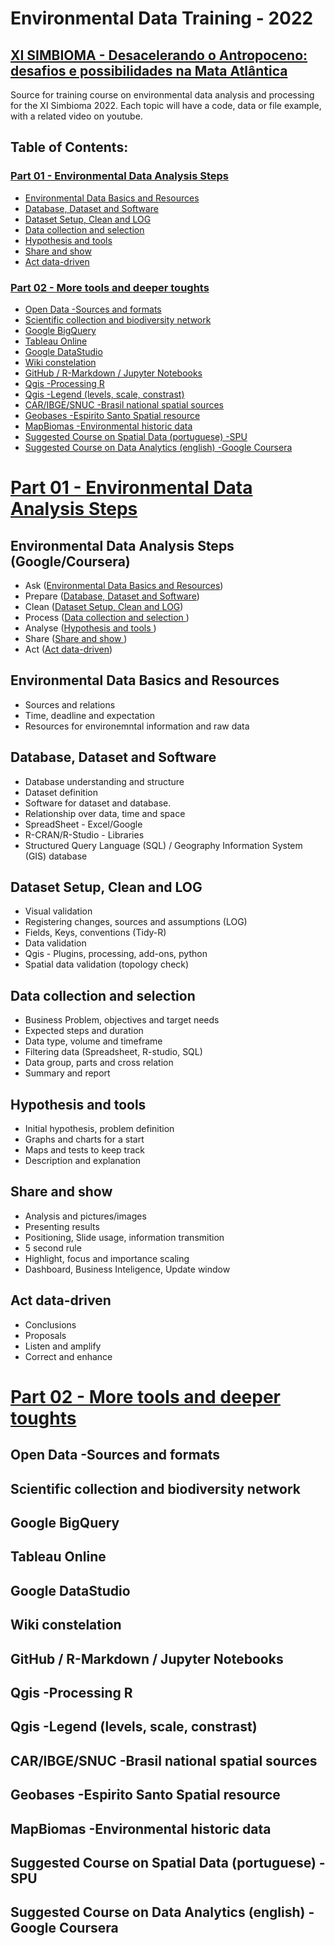 # Environmental Data Training - 2022
## [XI SIMBIOMA - Desacelerando o Antropoceno: desafios e possibilidades na Mata Atlântica](http://www.sambio.org.br/simbioma/)
Source for training course on environmental data analysis and processing for the XI Simbioma 2022.
Each topic will have a code, data or file example, with a related video on youtube.

## Table of Contents:

### [Part 01 - Environmental Data Analysis Steps](/part01/#)
- [Environmental Data Basics and Resources](#environmental-data-basics-and-resources)
- [Database, Dataset and Software](#database-dataset-and-software)
- [Dataset Setup, Clean and LOG](#dataset-setup-clean-and-log)
- [Data collection and selection ](#data-collection-and-selection)
- [Hypothesis and tools ](#hypothesis-and-tools)
- [Share and show ](#share-and-show)
- [Act data-driven](#act-data-driven)
### [Part 02 - More tools and deeper toughts](/part02/#)
- [Open Data -Sources and formats](#open-data--sources-and-formats)
- [Scientific collection and biodiversity network](#scientific-collection-and-biodiversity-network)
- [Google BigQuery](#google-bigquery)
- [Tableau Online](#tableau-online)
- [Google DataStudio](#google-datastudio)
- [Wiki constelation](#wiki-constelation)
- [GitHub / R-Markdown / Jupyter Notebooks](#github--r-markdown--jupyter-notebooks)
- [Qgis -Processing R](#qgis--processing-r)
- [Qgis -Legend (levels, scale, constrast)](#qgis--legend-levels-scale-constrast)
- [CAR/IBGE/SNUC -Brasil national spatial sources](#caribgesnuc--brasil-national-spatial-sources)
- [Geobases -Espirito Santo Spatial resource](#geobases--espirito-santo-spatial-resource)
- [MapBiomas -Environmental historic data](#mapbiomas--environmental-historic-data)
- [Suggested Course on Spatial Data (portuguese) -SPU](#suggested-course-on-spatial-data-portuguese--spu)
- [Suggested Course on Data Analytics (english) -Google Coursera](#suggested-course-on-data-analytics-english--google-coursera)



# [Part 01 - Environmental Data Analysis Steps](/part01/#)

## Environmental Data Analysis Steps (Google/Coursera)
- Ask ([Environmental Data Basics and Resources](#environmental-data-basics-and-resources))
- Prepare ([Database, Dataset and Software](#database-dataset-and-software))
- Clean ([Dataset Setup, Clean and LOG](#dataset-setup-clean-and-log))
- Process ([Data collection and selection ](#data-collection-and-selection))
- Analyse ([Hypothesis and tools ](#hypothesis-and-tools))
- Share ([Share and show ](#share-and-show))
- Act ([Act data-driven](#act-data-driven))

## Environmental Data Basics and Resources
- Sources and relations
- Time, deadline and expectation
- Resources for environemntal information and raw data

## Database, Dataset and Software
- Database understanding and structure
- Dataset definition
- Software for dataset and database.
- Relationship over data, time and space
- SpreadSheet - Excel/Google
- R-CRAN/R-Studio - Libraries
- Structured Query Language (SQL) / Geography Information System (GIS) database

## Dataset Setup, Clean and LOG
- Visual validation
- Registering changes, sources and assumptions (LOG)
- Fields, Keys, conventions (Tidy-R)
- Data validation
- Qgis - Plugins, processing, add-ons, python
- Spatial data validation (topology check)

## Data collection and selection
- Business Problem, objectives and target needs
- Expected steps and duration
- Data type, volume and timeframe
- Filtering data (Spreadsheet, R-studio, SQL)
- Data group, parts and cross relation
- Summary and report
## Hypothesis and tools
- Initial hypothesis, problem definition
- Graphs and charts for a start
- Maps and tests to keep track
- Description and explanation
## Share and show
- Analysis and pictures/images
- Presenting results
- Positioning, Slide usage, information transmition
- 5 second rule
- Highlight, focus and importance scaling
- Dashboard, Business Inteligence, Update window

## Act data-driven
- Conclusions
- Proposals
- Listen and amplify
- Correct and enhance 

# [Part 02 - More tools and deeper toughts](/part02/#)

## Open Data -Sources and formats
## Scientific collection and biodiversity network
## Google BigQuery
## Tableau Online
## Google DataStudio
## Wiki constelation
## GitHub / R-Markdown / Jupyter Notebooks
## Qgis -Processing R
## Qgis -Legend (levels, scale, constrast)
## CAR/IBGE/SNUC -Brasil national spatial sources
## Geobases -Espirito Santo Spatial resource
## MapBiomas -Environmental historic data
## Suggested Course on Spatial Data (portuguese) -SPU
## Suggested Course on Data Analytics (english) -Google Coursera
